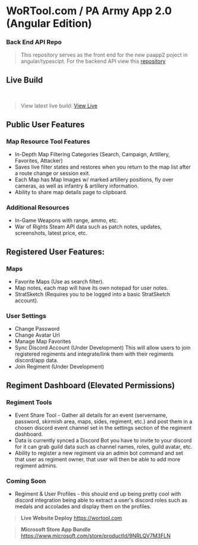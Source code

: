 # WoRTool.com / PA Army App 2.0 (Angular Edition)
### Back End API Repo
> This repository serves as the front end for the new paapp2 poject in angular/typescipt.
> For the backend API view this [repository](https://github.com/tonywied17/express-paarmy-api)   

## Live Build

<br> 

> View latest live build:
[View Live](https://_.molex.cloud/git/ng-paapp2)

## Public User Features

### __Map Resource Tool Features__
- In-Depth Map Filtering Categories (Search, Campaign, Artillery, Favorites, Attacker)
- Saves live filter states and restores when you return to the map list after a route change or session exit.
- Each Map has Map Images w/ marked artillery positions, fly over cameras, as well as infantry & artillery information.
- Ability to share map details page to clipboard.

### __Additional Resources__
- In-Game Weapons with range, ammo, etc.
- War of Rights Steam API data such as patch notes, updates, screenshots, latest price, etc.

## Registered User Features:

### __Maps__
- Favorite Maps (Use as search filter).
- Map notes, each map will have its own notepad for user notes.
- StratSketch (Requires you to be logged into a basic StratSketch account).

### __User Settings__
- Change Password
- Change Avatar Url
- Manage Map Favorites
- Sync Discord Account (Under Development) This will allow users to join registered regiments and integrate/link them with their regiments discord/app data. 
- Join Regiment (Under Development)

## Regiment Dashboard (Elevated Permissions)

### __Regiment Tools__
- Event Share Tool - Gather all details for an event (servername, password, skirmish area, maps, sides, regiment, etc.) and post them
  in a chosen discord event channel set in the settings section of the regiment dashboard.
- Data is currently synced a Discord Bot you have to invite to your discord for it can grab guild data such as channel names, roles, 
  guild avatar, etc.
- Ability to register a new regiment via an admin bot command and set that user as regiment owner, that user will then be able to add 
  more regiment admins.

### Coming Soon
- Regiment & User Profiles - this should end up being pretty cool with discord integration being able to extract a user's discord roles such
  as medals and accolades and display them on the profiles.

> **Live Website Deploy**
https://wortool.com

> **Microsoft Store App Bundle**
https://www.microsoft.com/store/productId/9NRLQV7M3FLN